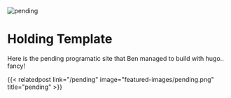 ![pending](featured-images/pending.png)

# Holding Template

Here is the pending programatic site that Ben managed to build with hugo.. fancy!

<div class="related-posts-grid">
  {{< relatedpost link="/pending" image="featured-images/pending.png" title="pending" >}}
  <!-- ... more posts ... -->
</div>
